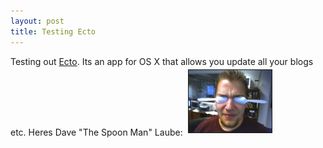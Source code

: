```yaml
--- 
layout: post
title: Testing Ecto
---
```

Testing out [Ecto](http://ecto.kung-foo.tv/). Its an app for OS X that allows you update all your blogs etc. Heres Dave "The Spoon Man" Laube:
<a href="/assets/spoonman.jpg"><img src="/assets/spoonman-tm.jpg" height="100" width="133" border="1" hspace="4" vspace="4" alt="Spoonman" border="0" /></a>